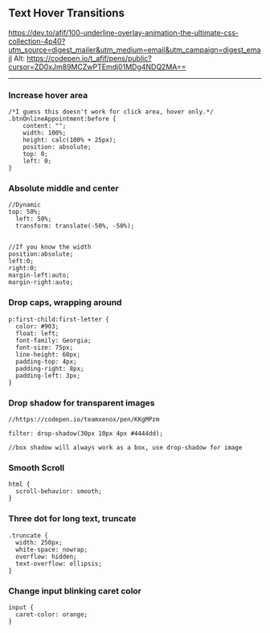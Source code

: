 ## Text Hover Transitions

https://dev.to/afif/100-underline-overlay-animation-the-ultimate-css-collection-4p40?utm_source=digest_mailer&utm_medium=email&utm_campaign=digest_email
Alt: https://codepen.io/t_afif/pens/public?cursor=ZD0xJm89MCZwPTEmdj01MDg4NDQ2MA==

---

### Increase hover area 

```
/*I guess this doesn't work for click area, hover only.*/
.btnOnlineAppointment:before {
    content: "";
    width: 100%;
    height: calc(100% + 25px);
    position: absolute;
    top: 0;
    left: 0;
}
```




### Absolute middle and center
```
//Dynamic
top: 50%;
  left: 50%;
  transform: translate(-50%, -50%);
  
  
//If you know the width 
position:absolute;
left:0;
right:0;
margin-left:auto;
margin-right:auto;
```


### Drop caps, wrapping around
```
p:first-child:first-letter {
  color: #903;
  float: left;
  font-family: Georgia;
  font-size: 75px;
  line-height: 60px;
  padding-top: 4px;
  padding-right: 8px;
  padding-left: 3px;
}
```



### Drop shadow for transparent images
```
//https://codepen.io/teamxenox/pen/KKgMPzm

filter: drop-shadow(30px 10px 4px #4444dd);

//box shadow will always work as a box, use drop-shadow for image
```
### Smooth Scroll
```
html {
  scroll-behavior: smooth;
}
```


### Three dot for long text, truncate
```
.truncate {
  width: 250px;
  white-space: nowrap;
  overflow: hidden;
  text-overflow: ellipsis;
}
```

### Change input blinking caret color
```
input {
  caret-color: orange;
}
```
